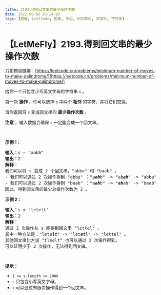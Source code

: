 ```yaml
---
title: 2193.得到回文串的最少操作次数
date: 2022-06-02 20-14-20
tags: [题解, LeetCode, 困难, 贪心, 树状数组, 双指针, 字符串]
---
```


# 【LetMeFly】2193.得到回文串的最少操作次数

力扣题目链接：[https://leetcode.cn/problems/minimum-number-of-moves-to-make-palindrome/](https://leetcode.cn/problems/minimum-number-of-moves-to-make-palindrome/)

<p>给你一个只包含小写英文字母的字符串&nbsp;<code>s</code>&nbsp;。</p>

<p>每一次 <strong>操作</strong>&nbsp;，你可以选择 <code>s</code>&nbsp;中两个 <strong>相邻</strong>&nbsp;的字符，并将它们交换。</p>

<p>请你返回将 <code>s</code>&nbsp;变成回文串的 <strong>最少操作次数</strong>&nbsp;。</p>

<p><strong>注意</strong>&nbsp;，输入数据会确保&nbsp;<code>s</code>&nbsp;一定能变成一个回文串。</p>

<p>&nbsp;</p>

<p><strong>示例 1：</strong></p>

<pre><b>输入：</b>s = "aabb"
<b>输出：</b>2
<strong>解释：</strong>
我们可以将 s 变成 2 个回文串，"abba" 和 "baab" 。
- 我们可以通过 2 次操作得到 "abba" ："a<em><strong>ab</strong></em>b" -&gt; "ab<em><strong>ab</strong></em>" -&gt; "abba" 。
- 我们可以通过 2 次操作得到 "baab" ："a<em><strong>ab</strong></em>b" -&gt; "<em><strong>ab</strong></em>ab" -&gt; "baab" 。
因此，得到回文串的最少总操作次数为 2 。
</pre>

<p><strong>示例 2：</strong></p>

<pre><b>输入：</b>s = "letelt"
<b>输出：</b>2
<strong>解释：</strong>
通过 2 次操作从 s 能得到回文串 "lettel" 。
其中一种方法是："lete<em><strong>lt</strong></em>" -&gt; "let<em><strong>et</strong></em>l" -&gt; "lettel" 。
其他回文串比方说 "tleelt" 也可以通过 2 次操作得到。
可以证明少于 2 次操作，无法得到回文串。
</pre>

<p>&nbsp;</p>

<p><strong>提示：</strong></p>

<ul>
	<li><code>1 &lt;= s.length &lt;= 2000</code></li>
	<li><code>s</code>&nbsp;只包含小写英文字母。</li>
	<li><code>s</code>&nbsp;可以通过有限次操作得到一个回文串。</li>
</ul>


    